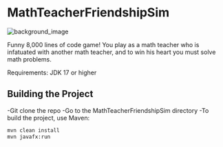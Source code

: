 ﻿# MathTeacherFriendshipSim
 ![background_image](https://github.com/user-attachments/assets/72458ebe-31d5-4042-beec-36c54278dd3a)


Funny 8,000 lines of code game! You play as a math teacher who is infatuated with another math teacher, and to win his heart you must solve math problems.

Requirements: JDK 17 or higher


## Building the Project 
-Git clone the repo
-Go to the MathTeacherFriendshipSim directory
-To build the project, use Maven:
```bash
mvn clean install
mvn javafx:run
```




